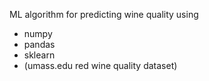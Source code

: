 ML algorithm for predicting wine quality using

- numpy
- pandas
- sklearn
- (umass.edu red wine quality dataset)
